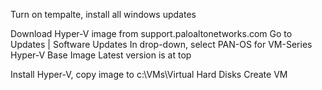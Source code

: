 Turn on tempalte, install all windows updates

Download Hyper-V image from 
support.paloaltonetworks.com
Go to Updates | Software Updates
In drop-down, select PAN-OS for VM-Series Hyper-V Base Image
Latest version is at top 

Install Hyper-V, copy image to c:\VMs\Virtual Hard Disks
Create VM
